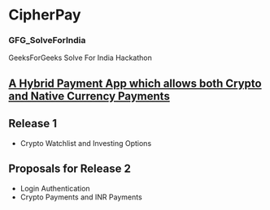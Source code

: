 # CipherPay
### GFG_SolveForIndia

GeeksForGeeks Solve For India Hackathon
## <ins>A Hybrid Payment App which allows both Crypto and Native Currency Payments</ins>


## Release 1
- Crypto Watchlist and Investing Options


## Proposals for Release 2
- Login Authentication
- Crypto Payments and INR Payments
